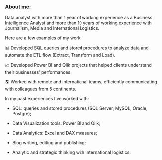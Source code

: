 ### About me:

Data analyst with more than 1 year of working experience as a Business Intelligence Analyst and more than 10 years of working experience with Journalism, Media and International Logistics.

Here are a few examples of my work:

📊 Developed SQL queries and stored procedures to analyze data and automate the ETL flow (Extract, Transform and Load).

📈 Developed Power BI and Qlik projects that helped clients understand their businesses' performances.

🌎 Worked with remote and international teams, efficiently communicating with colleagues from 5 continents.

In my past experiences I've worked with:

- SQL: queries and stored procedures (SQL Server, MySQL, Oracle, Postgre);

- Data Visualization tools: Power BI and Qlik;

- Data Analytics: Excel and DAX measures;

- Blog writing, editing and publishing;

- Analytic and strategic thinking with international logistics.
